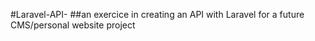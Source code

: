 #Laravel-API-
##an exercice in creating an API with Laravel for a future CMS/personal website project